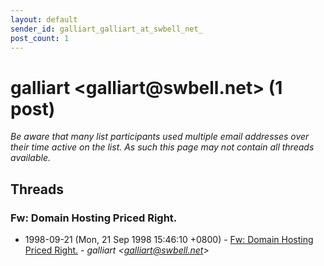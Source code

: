 ```yaml
---
layout: default
sender_id: galliart_galliart_at_swbell_net_
post_count: 1
---
```


# galliart <galliart<span>@</span>swbell.net> (1 post)

_Be aware that many list participants used multiple email addresses over their time active on the list. As such this page may not contain all threads available._

## Threads

### Fw: Domain Hosting Priced Right.
+ 1998-09-21 (Mon, 21 Sep 1998 15:46:10 +0800) - [Fw: Domain Hosting Priced Right.](/archive/1998/09/c4dbcbef2cd31b5c249a5c63fa561df3ede3445bed43566fc8685c5765828b88) - _galliart \<galliart@swbell.net\>_

